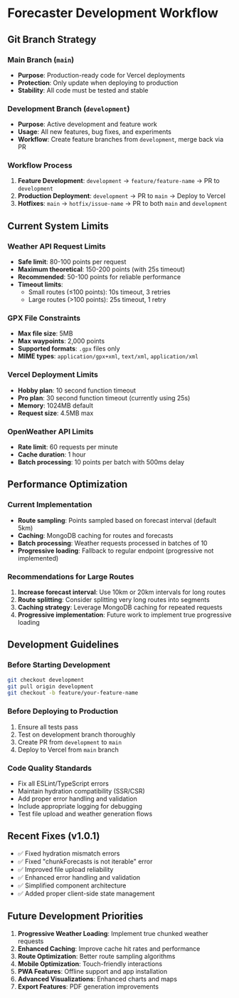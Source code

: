 # Forecaster Development Workflow

## Git Branch Strategy

### Main Branch (`main`)
- **Purpose**: Production-ready code for Vercel deployments
- **Protection**: Only update when deploying to production
- **Stability**: All code must be tested and stable

### Development Branch (`development`)
- **Purpose**: Active development and feature work
- **Usage**: All new features, bug fixes, and experiments
- **Workflow**: Create feature branches from `development`, merge back via PR

### Workflow Process
1. **Feature Development**: `development` → `feature/feature-name` → PR to `development`
2. **Production Deployment**: `development` → PR to `main` → Deploy to Vercel
3. **Hotfixes**: `main` → `hotfix/issue-name` → PR to both `main` and `development`

## Current System Limits

### Weather API Request Limits
- **Safe limit**: 80-100 points per request
- **Maximum theoretical**: 150-200 points (with 25s timeout)
- **Recommended**: 50-100 points for reliable performance
- **Timeout limits**: 
  - Small routes (≤100 points): 10s timeout, 3 retries
  - Large routes (>100 points): 25s timeout, 1 retry

### GPX File Constraints
- **Max file size**: 5MB
- **Max waypoints**: 2,000 points
- **Supported formats**: `.gpx` files only
- **MIME types**: `application/gpx+xml`, `text/xml`, `application/xml`

### Vercel Deployment Limits
- **Hobby plan**: 10 second function timeout
- **Pro plan**: 30 second function timeout (currently using 25s)
- **Memory**: 1024MB default
- **Request size**: 4.5MB max

### OpenWeather API Limits
- **Rate limit**: 60 requests per minute
- **Cache duration**: 1 hour
- **Batch processing**: 10 points per batch with 500ms delay

## Performance Optimization

### Current Implementation
- **Route sampling**: Points sampled based on forecast interval (default 5km)
- **Caching**: MongoDB caching for routes and forecasts
- **Batch processing**: Weather requests processed in batches of 10
- **Progressive loading**: Fallback to regular endpoint (progressive not implemented)

### Recommendations for Large Routes
1. **Increase forecast interval**: Use 10km or 20km intervals for long routes
2. **Route splitting**: Consider splitting very long routes into segments
3. **Caching strategy**: Leverage MongoDB caching for repeated requests
4. **Progressive implementation**: Future work to implement true progressive loading

## Development Guidelines

### Before Starting Development
```bash
git checkout development
git pull origin development
git checkout -b feature/your-feature-name
```

### Before Deploying to Production
1. Ensure all tests pass
2. Test on development branch thoroughly
3. Create PR from `development` to `main`
4. Deploy to Vercel from `main` branch

### Code Quality Standards
- Fix all ESLint/TypeScript errors
- Maintain hydration compatibility (SSR/CSR)
- Add proper error handling and validation
- Include appropriate logging for debugging
- Test file upload and weather generation flows

## Recent Fixes (v1.0.1)
- ✅ Fixed hydration mismatch errors
- ✅ Fixed "chunkForecasts is not iterable" error
- ✅ Improved file upload reliability
- ✅ Enhanced error handling and validation
- ✅ Simplified component architecture
- ✅ Added proper client-side state management

## Future Development Priorities
1. **Progressive Weather Loading**: Implement true chunked weather requests
2. **Enhanced Caching**: Improve cache hit rates and performance
3. **Route Optimization**: Better route sampling algorithms
4. **Mobile Optimization**: Touch-friendly interactions
5. **PWA Features**: Offline support and app installation
6. **Advanced Visualizations**: Enhanced charts and maps
7. **Export Features**: PDF generation improvements

